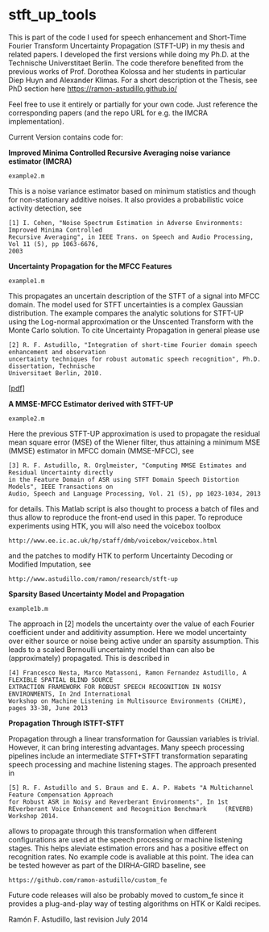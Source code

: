 stft_up_tools
=============

This is part of the code I used for speech enhancement and Short-Time Fourier Transform Uncertainty Propagation (STFT-UP) in my thesis and related papers. I developed the first versions while doing my Ph.D. at the Technische Universtitaet Berlin. The code therefore benefited from the previous works of Prof. Dorothea Kolossa and her students in particular Diep Huyn and Alexander Klimas. For a short description ot the Thesis, see PhD section here https://ramon-astudillo.github.io/

Feel free to use it entirely or partially for your own code. Just reference the corresponding papers (and the repo URL for e.g. the IMCRA implementation). 

Current Version contains code for:

**Improved Minima Controlled Recursive Averaging noise variance estimator (IMCRA)** 

    example2.m

This is a noise variance estimator based on minimum statistics and though for non-stationary additive noises. It also provides a probabilistic voice activity detection, see 

    [1] I. Cohen, "Noise Spectrum Estimation in Adverse Environments: Improved Minima Controlled 
    Recursive Averaging", in IEEE Trans. on Speech and Audio Processing, Vol 11 (5), pp 1063-6676,
    2003  

**Uncertainty Propagation for the MFCC Features**

    example1.m

This propagates an uncertain description of the STFT of a signal into MFCC domain. The model used for STFT uncertainties is a complex Gaussian distribution. The example compares the analytic solutions for STFT-UP using the Log-normal approximation or the Unscented Transform with the Monte Carlo solution. To cite Uncertainty Propagation in general please use

    [2] R. F. Astudillo, "Integration of short-time Fourier domain speech enhancement and observation
    uncertainty techniques for robust automatic speech recognition", Ph.D. dissertation, Technische 
    Universitaet Berlin, 2010. 
    
[[pdf](https://d-nb.info/1005939284/34)]

**A MMSE-MFCC Estimator derived with STFT-UP**

    example2.m

Here the previous STFT-UP approximation is used to propagate the residual mean square error (MSE) of the Wiener filter, thus attaining a minimum MSE (MMSE) estimator in MFCC domain (MMSE-MFCC), see

    [3] R. F. Astudillo, R. Orglmeister, "Computing MMSE Estimates and Residual Uncertainty directly
    in the Feature Domain of ASR using STFT Domain Speech Distortion Models", IEEE Transactions on
    Audio, Speech and Language Processing, Vol. 21 (5), pp 1023-1034, 2013

for details. This Matlab script is also thought to process a batch of files and thus allow to reproduce the front-end used in this paper. To reproduce experiments using HTK, you will also need the voicebox toolbox   

    http://www.ee.ic.ac.uk/hp/staff/dmb/voicebox/voicebox.html 

and the patches to modify HTK to perform Uncertainty Decoding or Modified Imputation, see

    http://www.astudillo.com/ramon/research/stft-up

**Sparsity Based Uncertainty Model and Propagation**

    example1b.m

The approach in [2] models the uncertainty over the value of each Fourier coefficient under and additivity assumption. Here we model uncertainty over either source or noise being active under an sparsity assumption. This leads to a scaled Bernoulli uncertainty model than can also be (approximately) propagated. This is described in

    [4] Francesco Nesta, Marco Matassoni, Ramon Fernandez Astudillo, A FLEXIBLE SPATIAL BLIND SOURCE 
    EXTRACTION FRAMEWORK FOR ROBUST SPEECH RECOGNITION IN NOISY ENVIRONMENTS, In 2nd International 
    Workshop on Machine Listening in Multisource Environments (CHiME), pages 33-38, June 2013

**Propagation Through ISTFT-STFT**

Propagation through a linear transformation for Gaussian variables is trivial. However, it can bring interesting advantages. Many speech processing pipelines include an intermediate STFT+STFT transformation separating speech
processing and machine listening stages. The approach presented in

    [5] R. F. Astudillo and S. Braun and E. A. P. Habets "A Multichannel Feature Compensation Approach 
    for Robust ASR in Noisy and Reverberant Environments", In 1st REverberant Voice Enhancement and Recognition Benchmark     (REVERB) Workshop 2014.   

allows to propagate through this transformation when different configurations are used at the speech processing or machine listening stages. This helps aleviate estimation errors and has a positive effect on recognition rates. No example code is avaliable at this point. The idea can be tested however as part of the DIRHA-GIRD baseline, see

    https://github.com/ramon-astudillo/custom_fe
    
Future code releases will also be probably moved to custom_fe since it provides a plug-and-play way of testing algorithms on HTK or Kaldi recipes.

Ramón F. Astudillo, last revision July 2014
